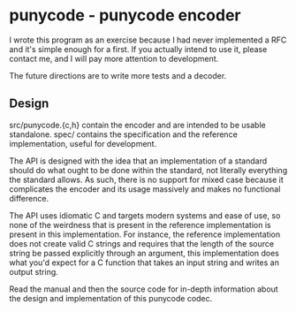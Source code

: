 # punycode - punycode encoder
I wrote this program as an exercise because I had never implemented a RFC
and it's simple enough for a first.
If you actually intend to use it, please contact me,
and I will pay more attention to development.

The future directions are to write more tests and a decoder.

## Design
src/punycode.{c,h} contain the encoder and are intended to be usable standalone.
spec/ contains the specification and the reference implementation, useful for
development.

The API is designed with the idea that an implementation of a standard should do
what ought to be done within the standard, not literally everything the standard
allows. As such, there is no support for mixed case because it complicates the
encoder and its usage massively and makes no functional difference.

The API uses idiomatic C and targets modern systems and ease of use, so none of
the weirdness that is present in the reference implementation is present in this
implementation. For instance, the reference implementation does not create valid
C strings and requires that the length of the source string be passed explicitly
through an argument, this implementation does what you'd expect for a C function
that takes an input string and writes an output string.

Read the manual and then the source code for in-depth information about the
design and implementation of this punycode codec.
